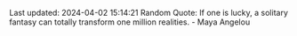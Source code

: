 Last updated: 2024-04-02 15:14:21
Random Quote: If one is lucky, a solitary fantasy can totally transform one million realities. - Maya Angelou